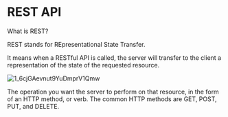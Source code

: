 # REST API

What is REST?

REST stands for REpresentational State Transfer.

It means when a RESTful API is called, the server will transfer to the client a representation of the state of the requested resource.

![1_6cjGAevnut9YuDmprV1Qmw](https://user-images.githubusercontent.com/55698308/142869490-606de6f4-758c-44a0-ba44-d6070481d1b5.jpeg)

The operation you want the server to perform on that resource, in the form of an HTTP method, or verb. The common HTTP methods are GET, POST, PUT, and DELETE.


